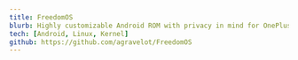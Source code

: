 ```yaml
---
title: FreedomOS
blurb: Highly customizable Android ROM with privacy in mind for OnePlus devices.
tech: [Android, Linux, Kernel]
github: https://github.com/agravelot/FreedomOS
---
```

